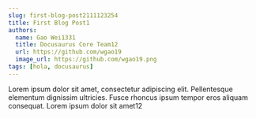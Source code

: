 ```yaml
---
slug: first-blog-post2111123254
title: First Blog Post1
authors:
  name: Gao Wei1331
  title: Docusaurus Core Team12
  url: https://github.com/wgao19
  image_url: https://github.com/wgao19.png
tags: [hola, docusaurus]
---
```


Lorem ipsum dolor sit amet, consectetur adipiscing elit. Pellentesque elementum dignissim ultricies. Fusce rhoncus ipsum tempor eros aliquam consequat. Lorem ipsum dolor sit amet12
